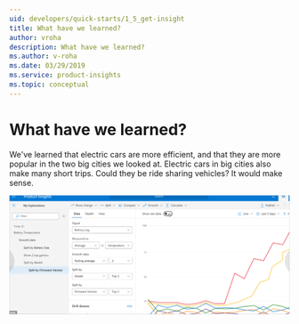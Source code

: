 ```yaml
---
uid: developers/quick-starts/1_5_get-insight
title: What have we learned?
author: vroha
description: What have we learned?
ms.author: v-roha
ms.date: 03/29/2019
ms.service: product-insights
ms.topic: conceptual
---
```


# What have we learned?  

We've learned that electric cars are more efficient, and that they are more popular in the two big cities we looked at. Electric cars in big cities also make many short trips. Could they be ride sharing vehicles? It would make sense. 

![Insight](../tutorials/topn.png)


